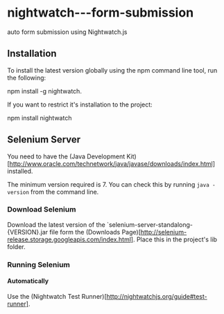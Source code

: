 # nightwatch---form-submission
auto form submission using Nightwatch.js

## Installation

To install the latest version globally using the npm command line tool, run the following:

  npm install -g nightwatch.

If you want to restrict it's installation to the project:
  
  npm install nightwatch

## Selenium Server

You need to have the (Java Development Kit)[http://www.oracle.com/technetwork/java/javase/downloads/index.html] installed.

The minimum version required is 7. You can check this by running `java -version` from the command line.

### Download Selenium

Download the latest version of the `selenium-server-standalong-{VERSION}.jar file form the (Downloads Page)[http://selenium-release.storage.googleapis.com/index.html]. Place this in the project's lib folder.

### Running Selenium

#### Automatically

Use the (Nightwatch Test Runner)[http://nightwatchjs.org/guide#test-runner].


